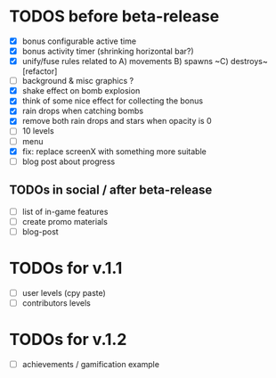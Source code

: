 # TODOS before beta-release

- [x] bonus configurable active time
- [x] bonus activity timer (shrinking horizontal bar?)
- [x] unify/fuse rules related to A) movements B) spawns ~C) destroys~ [refactor]
- [ ] background & misc graphics ?
- [x] shake effect on bomb explosion
- [x] think of some nice effect for collecting the bonus
- [x] rain drops when catching bombs
- [x] remove both rain drops and stars when opacity is 0
- [ ] 10 levels
- [ ] menu
- [x] fix: replace screenX with something more suitable
- [ ] blog post about progress

## TODOs in social / after beta-release
- [ ] list of in-game features
- [ ] create promo materials
- [ ] blog-post

# TODOs for v.1.1
- [ ] user levels (cpy paste)
- [ ] contributors levels

# TODOs for v.1.2
- [ ] achievements / gamification example